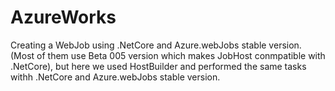 # AzureWorks
Creating a WebJob using .NetCore and Azure.webJobs stable version. (Most of them use Beta 005 version which makes JobHost conmpatible with .NetCore),
but here we used HostBuilder and performed the same tasks withh .NetCore and  Azure.webJobs stable version.
